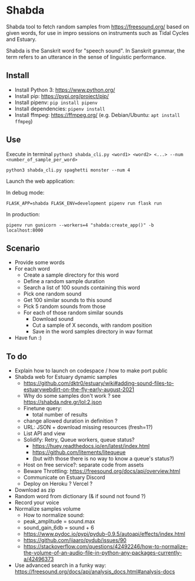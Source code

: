 Shabda
======

Shabda tool to fetch random samples from https://freesound.org/ based on given words, for use in impro sessions on instruments such as Tidal Cycles and Estuary.

Shabda is the Sanskrit word for "speech sound". In Sanskrit grammar, the term refers to an utterance in the sense of linguistic performance. 

Install
-------

- Install Python 3: https://www.python.org/
- Install pip: https://pypi.org/project/pip/
- Install pipenv: `pip install pipenv`
- Install dependencies: `pipenv install`
- Install ffmpeg: https://ffmpeg.org/ (e.g. Debian/Ubuntu: `apt install ffmpeg`)

Use
---

Execute in terminal `python3 shabda_cli.py <word1> <word2> <...> --num <number_of_sample_per_word>`

```
python3 shabda_cli.py spaghetti monster --num 4
```

Launch the web application:

In debug mode:
```
FLASK_APP=shabda FLASK_ENV=development pipenv run flask run
```
In production:
```
pipenv run gunicorn --workers=4 "shabda:create_app()" -b localhost:8000
```

Scenario
--------

- Provide some words
- For each word
    - Create a sample directory for this word
    - Define a random sample duration
    - Search a list of 100 sounds containing this word
    - Pick one random sound
    - Get 100 similar sounds to this sound
    - Pick 5 random sounds from those
    - For each of those random similar sounds
        - Download sound
        - Cut a sample of X seconds, with random position
        - Save in the word samples directory in wav format
- Have fun :)

To do
-----

- Explain how to launch on codespace / how to make port public
- Shabda web for Estuary dynamic samples
  - https://github.com/dktr0/estuary/wiki#adding-sound-files-to-estuarywebdirt-on-the-fly-early-august-2021
  - Why do some samples don't work ? see https://shabda.ndre.gr/lol:2.json
  - Finetune query:
    - total number of results
  - change allowed duration in definition ?
  - URL: JSON + download missing resources (fresh=1?)
  - List API and view
  - Solidify: Retry, Queue workers, queue status?
    - https://huey.readthedocs.io/en/latest/index.html
    - https://github.com/litements/litequeue
    - (but with those there is no way to know a queue's status?)
  - Host on free service?: separate code from assets
  - Beware Throttling: https://freesound.org/docs/api/overview.html
  - Communicate on Estuary Discord
  - Deploy on Heroku ? Vercel ?
- Download as zip
- Random word from dictionary (& if sound not found ?)
- Record your voice
- Normalize samples volume
    - How to normalize sound:
    - peak_amplitude = sound.max
    - sound_gain_6db = sound + 6
    - https://www.pydoc.io/pypi/pydub-0.9.5/autoapi/effects/index.html
    - https://github.com/jiaaro/pydub/issues/90
    - https://stackoverflow.com/questions/42492246/how-to-normalize-the-volume-of-an-audio-file-in-python-any-packages-currently-a/42496373
- Use advanced search in a funky way: https://freesound.org/docs/api/analysis_docs.html#analysis-docs
